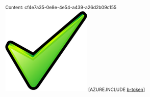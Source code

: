 Content: cf4e7a35-0e8e-4e54-a439-a26d2b09c155![image](c9436b31-5891-4f4a-bba3-df493302c449.png)
[AZURE.INCLUDE [b-token](a188f1a8-cb57-41ae-aad1-e684b17bdd33.md)]
